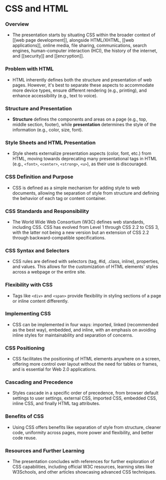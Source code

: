 # CSS and HTML
### Overview

- The presentation starts by situating CSS within the broader context of [[web page development]], alongside HTML/XHTML, [[web applications]], online media, file sharing, communications, search engines, human-computer interaction (HCI), the history of the internet, and [[security]] and [[encryption]].

### Problem with HTML

- HTML inherently defines both the structure and presentation of web pages. However, it's best to separate these aspects to accommodate more device types, ensure different rendering (e.g., printing), and enhance accessibility (e.g., text to voice).

### Structure and Presentation

- **Structure** defines the components and areas on a page (e.g., top, middle section, footer), while **presentation** determines the style of the information (e.g., color, size, font).

### Style Sheets and HTML Presentation

- Style sheets externalize presentation aspects (color, font, etc.) from HTML, moving towards deprecating many presentational tags in HTML (e.g., `<font>`, `<center>`, `<strong>`, `<u>`), as their use is discouraged.

### CSS Definition and Purpose

- CSS is defined as a simple mechanism for adding style to web documents, allowing the separation of style from structure and defining the behavior of each tag or content container.

### CSS Standards and Responsibility

- The World Wide Web Consortium (W3C) defines web standards, including CSS. CSS has evolved from Level 1 through CSS 2.2 to CSS 3, with the latter not being a new version but an extension of CSS 2.2 through backward-compatible specifications.

### CSS Syntax and Selectors

- CSS rules are defined with selectors (tag, #id, .class, inline), properties, and values. This allows for the customization of HTML elements' styles across a webpage or the entire site.

### Flexibility with CSS

- Tags like `<div>` and `<span>` provide flexibility in styling sections of a page or inline content differently.

### Implementing CSS

- CSS can be implemented in four ways: imported, linked (recommended as the best way), embedded, and inline, with an emphasis on avoiding inline styles for maintainability and separation of concerns.

### CSS Positioning

- CSS facilitates the positioning of HTML elements anywhere on a screen, offering more control over layout without the need for tables or frames, and is essential for Web 2.0 applications.

### Cascading and Precedence

- Styles cascade in a specific order of precedence, from browser default settings to user settings, external CSS, imported CSS, embedded CSS, inline CSS, and finally HTML tag attributes.

### Benefits of CSS

- Using CSS offers benefits like separation of style from structure, cleaner code, uniformity across pages, more power and flexibility, and better code reuse.

### Resources and Further Learning

- The presentation concludes with references for further exploration of CSS capabilities, including official W3C resources, learning sites like W3Schools, and other articles showcasing advanced CSS techniques.